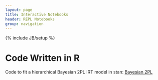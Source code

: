 ```yaml
---
layout: page
title: Interactive Notebooks
header: REPL Notebooks
group: navigation
---
```

{% include JB/setup %}




# Code Written in R

  Code to fit a hierarchical Bayesian 2PL IRT model in stan: [Bayesian 2PL](/_pages/BayesianIRT.html)
<br>

<br>
<br>
<br>		
